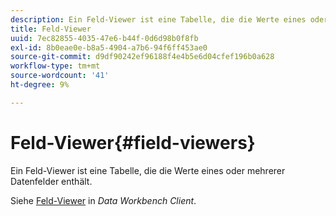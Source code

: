 ```yaml
---
description: Ein Feld-Viewer ist eine Tabelle, die die Werte eines oder mehrerer Datenfelder enthält.
title: Feld-Viewer
uuid: 7ec82855-4035-47e6-b44f-0d6d98b0f8fb
exl-id: 8b0eae0e-b8a5-4904-a7b6-94f6ff453ae0
source-git-commit: d9df90242ef96188f4e4b5e6d04cfef196b0a628
workflow-type: tm+mt
source-wordcount: '41'
ht-degree: 9%

---
```


# Feld-Viewer{#field-viewers}

Ein Feld-Viewer ist eine Tabelle, die die Werte eines oder mehrerer Datenfelder enthält.

Siehe [Feld-Viewer](../../../../home/c-get-started/c-admin-intrf/c-dataset-mgrs/c-fld-vwrs/c-fld-vwrs.md#concept-194cb94501564145ae059e53c0e4bec3) in *Data Workbench Client*.
